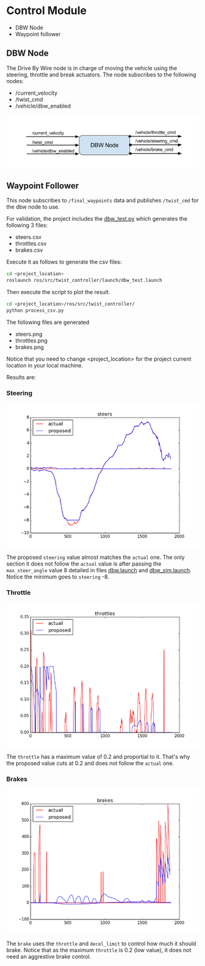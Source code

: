 # Control Module

  - DBW Node
  - Waypoint follower

## DBW Node

The Drive By Wire node is in charge of moving the vehicle using the steering, throttle and break actuators. The node subscribes to the following nodes:

- /current_velocity
- /twist_cmd
- /vehicle/dbw_enabled

![dbw](./imgs/dbw-node-ros-graph.png)

## Waypoint Follower

This node subscribes to `/final_waypoints` data and publishes `/twist_cmd` for the dbw node to use.

For validation, the project includes the [dbw_test.py](ros/src/twist_controller/dbw_test.py) which generates the following 3 files:

  - steers.csv
  - throttles.csv
  - brakes.csv

Execute it as follows to generate the csv files:

```bash
cd <project_location>
roslaunch ros/src/twist_controller/launch/dbw_test.launch
```

Then execute the script to plot the result.

```bash
cd <project_location>/ros/src/twist_controller/
python process_csv.py
```

The following files are generated

  - steers.png
  - throttles.png
  - brakes.png

Notice that you need to change <project_location> for the project current location in your local machine.

Results are:

### Steering

![steering](ros/src/twist_controller/steers.png)

The proposed `steering` value almost matches the `actual` one. The only section it does not follow the `actual` value is after passing the `max_steer_angle` value 8 detailed in files [dbw.launch](./ros/src/twist_controller/launch/dbw.launch) and [dbw_sim.launch](./ros/src/twist_controller/launch/dbw_sim.launch). Notice the minimum goes to `steering` -8.

### Throttle

![throttle](ros/src/twist_controller/throttles.png)

The `throttle` has a maximum value of 0.2 and proportial to it. That's why the proposed value cuts at 0.2 and does not follow the `actual` one.

### Brakes

![Brakes](ros/src/twist_controller/brakes.png)

The `brake` uses the `throttle` and `decel_limit` to control how much it should brake. Notice that as the maximum `throttle` is 0.2 (low value), it does not need an aggrestive brake control.